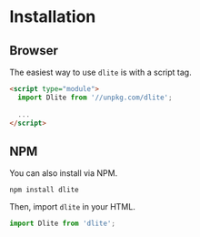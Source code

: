 # Installation

## Browser

The easiest way to use `dlite` is with a script tag.

```html
<script type="module">
  import Dlite from '//unpkg.com/dlite';
  
  ...
</script>
```

## NPM

You can also install via NPM.

```shell
npm install dlite
```

Then, import `dlite` in your HTML.

```js
import Dlite from 'dlite';
```
